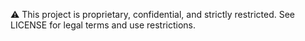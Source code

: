 ⚠️ This project is proprietary, confidential, and strictly restricted. See LICENSE for legal terms and use restrictions.
